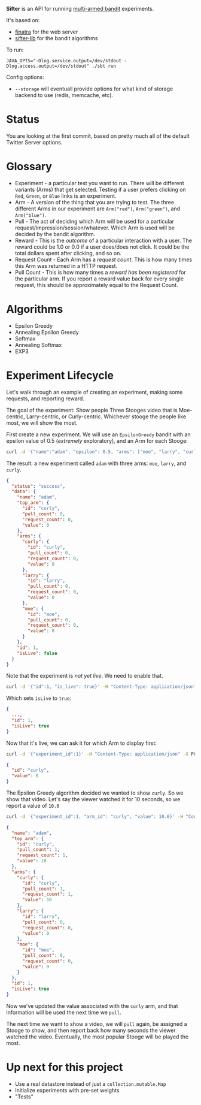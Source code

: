 **Sifter** is an API for running [multi-armed bandit](https://en.wikipedia.org/wiki/Multi-armed_bandit) experiments.

It's based on:

* [finatra](https://github.com/twitter/finatra) for the web server
* [sifter-lib](https://github.com/alaiacano/sifter-lib) for the bandit algorithms

To run:

```
JAVA_OPTS="-Dlog.service.output=/dev/stdout -Dlog.access.output=/dev/stdout" ./sbt run
```

Config options:

* `--storage` will eventuall provide options for what kind of storage backend to use (redis, memcache, etc).

# Status
You are looking at the first commit, based on pretty much all of the default Twitter Server options.

# Glossary
* Experiment - a particular test you want to run. There will be different variants (Arms) that get selected. Testing if a user prefers clicking on `Red`, `Green`, or `Blue` links is an experiment.
* Arm - A version of the thing that you are trying to test. The three different Arms in our experiment are `Arm("red")`, `Arm("green")`, and `Arm("blue")`.
* Pull - The act of deciding which Arm will be used for a particular request/impression/session/whatever. Which Arm is used will be decided by the bandit algorithm.
* Reward - This is the _outcome_ of a particular interaction with a user. The reward could be 1.0 or 0.0 if a user does/does not click. It could be the total dollars spent after clicking, and so on.
* Request Count - Each Arm has a _request count_. This is how many times this Arm was returned in a HTTP request.
* Pull Count - This is how many times a _reward has been registered_ for the particular arm. If you report a reward value back for every single request, this should be approximately equal to the Request Count.

# Algorithms
* Epsilon Greedy
* Annealing Epsilon Greedy
* Softmax
* Annealing Softmax
* EXP3

# Experiment Lifecycle

Let's walk through an example of creating an experiment, making some requests, and reporting reward.

The goal of the experiment: Show people Three Stooges video that is Moe-centric, Larry-centric, or Curly-centric. Whichever stooge the people like most, we will show the most.

First create a new experiment. We will use an `EpsilonGreedy` bandit with an epsilon value of 0.5 (_extremely_ exploratory), and an Arm for each Stooge:

```bash
curl -d '{"name":"adam", "epsilon": 0.5, "arms": ["moe", "larry", "curly"]}' -H "Content-Type: application/json" -X POST http://localhost:8888/create/epsilon_greedy | jq .
```

The result: a new experiment called `adam` with three arms: `moe`, `larry`, and `curly`.
```json
{
  "status": "success",
  "data": {
    "name": "adam",
    "top_arm": {
      "id": "curly",
      "pull_count": 0,
      "request_count": 0,
      "value": 0
    },
    "arms": {
      "curly": {
        "id": "curly",
        "pull_count": 0,
        "request_count": 0,
        "value": 0
      },
      "larry": {
        "id": "larry",
        "pull_count": 0,
        "request_count": 0,
        "value": 0
      },
      "moe": {
        "id": "moe",
        "pull_count": 0,
        "request_count": 0,
        "value": 0
      }
    },
    "id": 1,
    "isLive": false
  }
}
 ```

Note that the experiment is _not yet live_. We need to enable that.

```bash
curl -d '{"id":1, "is_live": true}' -H "Content-Type: application/json" -X POST http://localhost:8888/activate | jq .
```

Which sets `isLive` to `true`:

```json
{
  ...,
  "id": 1,
  "isLive": true
}
```

Now that it's live, we can ask it for which Arm to display first:

```bash
curl -d '{"experiment_id":1}' -H "Content-Type: application/json" -X POST http://localhost:8888/pull | jq .
```
```json
{
  "id": "curly",
  "value": 0
}
```

The Epsilon Greedy algorithm decided we wanted to show `curly`. So we show that video. Let's say the viewer watched it for 10 seconds, so we report a value of `10.0`

```bash
curl -d '{"experiment_id":1, "arm_id": "curly", "value": 10.0}' -H "Content-Type: application/json" -X POST http://localhost:8888/reward | jq .
```

```json
{
  "name": "adam",
  "top_arm": {
    "id": "curly",
    "pull_count": 1,
    "request_count": 1,
    "value": 10
  },
  "arms": {
    "curly": {
      "id": "curly",
      "pull_count": 1,
      "request_count": 1,
      "value": 10
    },
    "larry": {
      "id": "larry",
      "pull_count": 0,
      "request_count": 0,
      "value": 0
    },
    "moe": {
      "id": "moe",
      "pull_count": 0,
      "request_count": 0,
      "value": 0
    }
  },
  "id": 1,
  "isLive": true
}
```

Now we've updated the value associated with the `curly` arm, and that information will be used the next time we `pull`.

The next time we want to show a video, we will `pull` again, be assigned a Stooge to show, and then report back how many seconds the viewer watched the video. Eventually, the most popular Stooge will be played the most.

# Up next for this project
- Use a real datastore instead of just a `collection.mutable.Map`
- Initialize experiments with pre-set weights
- "Tests"

